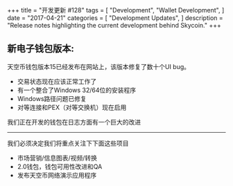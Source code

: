 +++
title = "开发更新  #128"
tags = [
    "Development",
    "Wallet Development",
]
date = "2017-04-21"
categories = [
    "Development Updates",
]
description = "Release notes highlighting the current development behind Skycoin."
+++

## 新电子钱包版本:
   
天空币钱包版本15已经发布在网站上，该版本修复了数十个UI bug。
    
- 交易状态现在应该正常工作了 
- 有一个整合了Windows 32/64位的安装程序 
- Windows路径问题已修复 
- 对等连接和PEX（对等交换机）现在启用
   
我们正在开发的钱包在日志方面有一个巨大的改进

---
我们必须决定我们将重点关注下下面这些项目 

- 市场营销/信息图表/视频/转换 
- 2.0钱包，钱包可用性改进和QA 
- 发布天空币网络演示应用程序
